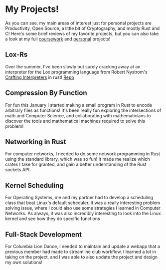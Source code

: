 # My Projects!

As you can see, my main areas of interest just for personal projects are Productivity, Open Source, a little bit of Cryptography, and mostly Rust and C!
Here's some brief reviews of my favorite projects, but you can also take a look at my full [coursework](coursework) and [personal](personal) projects!


## Lox-Rs
Over the summer, I've been slowly but surely cracking away at an interpreter for the Lox programming language from Robert Nystrom's [Crafting Interpreters](https://craftinginterpreters.com) in rust! [Repo](https://github.com/ddmngz/lox-rs)

## Compression By Function
For fun this January I started making a small program in Rust to encode arbitrary files as functions! It's been really fun exploring the intersections of math and Computer Science, and collaborating with mathematicians to discover the tools and mathematical machines required to solve this problem!

## Networking in Rust
For computer networks, I needed to do some network programming in Rust using the standard library, which was so fun! It made me realize which crates I take for granted, and gain a better understanding of the Rust sockets API.

## Kernel Scheduling
For Operating Systems, me and my partner had to develop a scheduling class that beat Linux's default scheduler. It was a really interesting problem solving issue, where I could also use some strategies I learned in Computer Networks. As always, it was also incredibly interesting to look into the Linux kernel and see how they do specific functions

## Full-Stack Development
For Columbia Lion Dance, I needed to maintain and update a webapp that a previous member had made to streamline club workflow. I learned a lot in taking on the project, and I was able to also update the project and design my own solutions!
